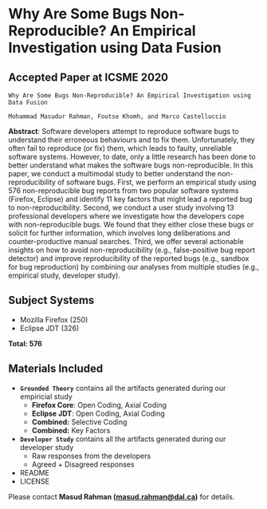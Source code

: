 # Why Are Some Bugs Non-Reproducible? An Empirical Investigation using Data Fusion


Accepted Paper at ICSME 2020
-----------------------------
```
Why Are Some Bugs Non-Reproducible? An Empirical Investigation using Data Fusion

Mohammad Masudur Rahman, Foutse Khomh, and Marco Castelluccio
```


**Abstract**: Software developers attempt to reproduce software bugs to understand their erroneous 
behaviours and to fix them. Unfortunately, they often fail to reproduce (or fix) them, which leads to 
faulty, unreliable software systems. However, to date, only a little research has been done 
to better understand what makes the software bugs non-reproducible. In this paper, we conduct a multimodal 
study to better understand the non-reproducibility of software bugs. First, we perform an empirical 
study using 576 non-reproducible bug reports from two popular software systems (Firefox, Eclipse) 
and identify 11 key factors that might lead a reported bug to non-reproducibility. Second, 
we conduct a user study involving 13 professional developers where we investigate how the developers 
cope with non-reproducible bugs. We found that they either close these bugs or solicit for further 
information, which involves long deliberations and counter-productive manual searches. Third, we offer 
several actionable insights on how to avoid non-reproducibility (e.g., false-positive bug report detector) 
and improve reproducibility of the reported bugs (e.g., sandbox for bug reproduction) by combining our 
analyses from multiple studies (e.g., empirical study, developer study). 

Subject Systems
---------------------------
- Mozilla Firefox (250)
- Eclipse JDT (326)

**Total: 576**

Materials Included
-----------------------------
- **```Grounded Theory```** contains all the artifacts generated during our empiricial study
  - **Firefox Core**: Open Coding, Axial Coding 
  - **Eclipse JDT**: Open Coding, Axial Coding
  - **Combined:** Selective Coding
  - **Combined:** Key Factors
- **```Developer Study```** contains all the artifacts generated during our developer study
  - Raw responses from the developers
  - Agreed + Disagreed responses
- README
- LICENSE


Please contact **Masud Rahman (masud.rahman@dal.ca)** for details.



